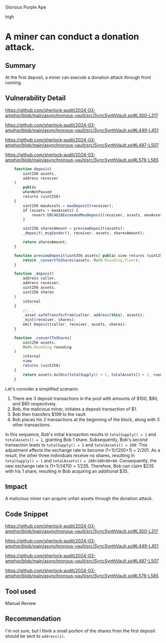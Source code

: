 Glorious Purple Ape

high

# A miner can conduct a donation attack.

## Summary

At the first deposit, a miner can execute a donation attack through front running.

## Vulnerability Detail

https://github.com/sherlock-audit/2024-03-amphor/blob/main/asynchronous-vault/src/SyncSynthVault.sol#L300-L317

https://github.com/sherlock-audit/2024-03-amphor/blob/main/asynchronous-vault/src/SyncSynthVault.sol#L449-L451

https://github.com/sherlock-audit/2024-03-amphor/blob/main/asynchronous-vault/src/SyncSynthVault.sol#L487-L507

https://github.com/sherlock-audit/2024-03-amphor/blob/main/asynchronous-vault/src/SyncSynthVault.sol#L576-L585

```javascript
    function deposit(
        uint256 assets,
        address receiver
    )
        public
        whenNotPaused
        returns (uint256)
    {
        uint256 maxAssets = maxDeposit(receiver);
        if (assets > maxAssets) {
            revert ERC4626ExceededMaxDeposit(receiver, assets, maxAssets);
        }

        uint256 sharesAmount = previewDeposit(assets);
        _deposit(_msgSender(), receiver, assets, sharesAmount);

        return sharesAmount;
    }

    function previewDeposit(uint256 assets) public view returns (uint256) {
        return _convertToShares(assets, Math.Rounding.Floor);
    }

    function _deposit(
        address caller,
        address receiver,
        uint256 assets,
        uint256 shares
    )
        internal
    {
        //...
        _asset.safeTransferFrom(caller, address(this), assets);
        _mint(receiver, shares);
        emit Deposit(caller, receiver, assets, shares);
    }

    function _convertToShares(
        uint256 assets,
        Math.Rounding rounding
    )
        internal
        view
        returns (uint256)
    {
        return assets.mulDiv(totalSupply() + 1, totalAssets() + 1, rounding);
    }
```

Let's consider a simplified scenario:

1. There are 3 deposit transactions in the pool with amounts of $100, $90, and $80 respectively.
2. Bob, the malicious miner, initiates a deposit transaction of $1.
3. Bob then transfers $199 to the vault.
4. Bob places his 2 transactions at the beginning of the block, along with 3 other transactions.

In this sequence, Bob's initial transaction results in `totalSupply() = 1` and `totalAssets() = 1`, granting Bob 1 share.
Subsequently, Bob's second transaction leads to `totalSupply() = 1` and `totalAssets() = 200`.
This adjustment affects the exchange rate to become (1+1)/(200+1) = 2/201.
As a result, the other three individuals receive no shares, resulting in `totalSupply() = 1` and `totalAssets() = 200+100+90+80`.
Consequently, the new exchange rate is (1+1)/(470) = 1/235.
Therefore, Bob can claim $235 with his 1 share, resulting in Bob acquiring an additional $35.

## Impact

A malicious miner can acquire unfair assets through the donation attack.

## Code Snippet

https://github.com/sherlock-audit/2024-03-amphor/blob/main/asynchronous-vault/src/SyncSynthVault.sol#L300-L317

https://github.com/sherlock-audit/2024-03-amphor/blob/main/asynchronous-vault/src/SyncSynthVault.sol#L449-L451

https://github.com/sherlock-audit/2024-03-amphor/blob/main/asynchronous-vault/src/SyncSynthVault.sol#L487-L507

https://github.com/sherlock-audit/2024-03-amphor/blob/main/asynchronous-vault/src/SyncSynthVault.sol#L576-L585

## Tool used

Manual Review

## Recommendation

I'm not sure, but I think a small portion of the shares from the first deposit should be sent to `address(1)`.